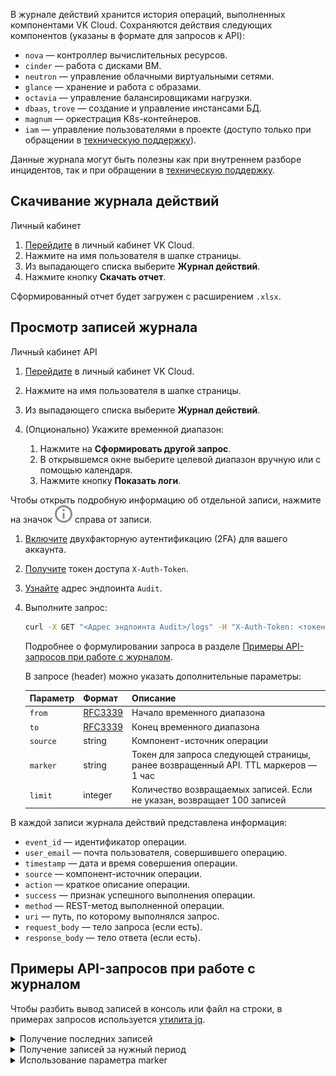 В журнале действий хранится история операций, выполненных компонентами VK Cloud. Сохраняются действия следующих компонентов (указаны в формате для запросов к API):

- `nova` — контроллер вычислительных ресурсов.
- `cinder` — работа с дисками ВМ.
- `neutron` — управление облачными виртуальными сетями.
- `glance` — хранение и работа с образами.
- `octavia` — управление балансировщиками нагрузки.
- `dbaas`, `trove` — создание и управление инстансами БД.
- `magnum` — оркестрация K8s-контейнеров.
- `iam` — управление пользователями в проекте (доступо только при обращении в [техническую поддержку](/ru/contacts/)).

Данные журнала могут быть полезны как при внутреннем разборе инцидентов, так и при обращении в [техническую поддержку](/ru/contacts/).

## Скачивание журнала действий

<tabs>
<tablist>
<tab>Личный кабинет</tab>
</tablist>
<tabpanel>

1. [Перейдите](https://msk.cloud.vk.com/app/) в личный кабинет VK Cloud.
1. Нажмите на имя пользователя в шапке страницы.
1. Из выпадающего списка выберите **Журнал действий**.
1. Нажмите кнопку **Скачать отчет**.

Сформированный отчет будет загружен с расширением `.xlsx`.

</tabpanel>
</tabs>

## Просмотр записей журнала

<tabs>
<tablist>
<tab>Личный кабинет</tab>
<tab>API</tab>
</tablist>
<tabpanel>

1. [Перейдите](https://msk.cloud.vk.com/app/) в личный кабинет VK Cloud.
1. Нажмите на имя пользователя в шапке страницы.
1. Из выпадающего списка выберите **Журнал действий**.
1. (Опционально) Укажите временной диапазон:

   1. Нажмите на **Сформировать другой запрос**.
   1. В открывшемся окне выберите целевой диапазон вручную или с помощью календаря.
   1. Нажмите кнопку **Показать логи**.

Чтобы открыть подробную информацию об отдельной записи, нажмите на значок ![Информация](./assets/info-icon.svg "inline") справа от записи.

</tabpanel>
<tabpanel>

1. [Включите](/ru/base/account/instructions/account-manage/manage-2fa) двухфакторную аутентификацию (2FA) для вашего аккаунта.
1. [Получите](/ru/additionals/cases/case-keystone-token) токен доступа `X-Auth-Token`.
1. [Узнайте](https://msk.cloud.vk.com/app/project/endpoints) адрес эндпоинта `Audit`.
1. Выполните запрос:

   ```bash
   curl -X GET "<Адрес эндпоинта Audit>/logs" -H "X-Auth-Token: <токен>"
   ```

   Подробнее о формулировании запроса в разделе [Примеры API-запросов при работе с журналом](../actionslogs#primery_api_zaprosov_pri_rabote_s_zhurnalom).

   В запросе (header) можно указать дополнительные параметры:

   | Параметр | Формат | Описание |
   | --- | --- | --- |
   | `from`   | [RFC3339](https://www.ietf.org/rfc/rfc3339.txt) | Начало временного диапазона |
   | `to`     | [RFC3339](https://www.ietf.org/rfc/rfc3339.txt) | Конец временного диапазона |
   | `source` | string  | Компонент-источник операции |
   | `marker` | string  | Токен для запроса следующей страницы, ранее возвращенный API. TTL маркеров — 1 час |
   | `limit`  | integer | Количество возвращаемых записей. Если не указан, возвращает 100 записей |

</tabpanel>
</tabs>

В каждой записи журнала действий представлена информация:

- `event_id` — идентификатор операции.
- `user_email` — почта пользователя, совершившего операцию.
- `timestamp` — дата и время совершения операции.
- `source` — компонент-источник операции.
- `action` — краткое описание операции.
- `success` — признак успешного выполнения операции.
- `method` — REST-метод выполненной операции.
- `uri` — путь, по которому выполнялся запрос.
- `request_body` — тело запроса (если есть).
- `response_body` — тело ответа (если есть).

## Примеры API-запросов при работе с журналом

Чтобы разбить вывод записей в консоль или файл на строки, в примерах запросов используется [утилита jq](/ru/manage/tools-for-using-services/rest-api/install-jq).

<details>
    <summary>Получение последних записей</summary>

Чтобы получить последние 2 записи из журнала компонента Magnum, выполните запрос:

```bash
curl -X GET "https://mcs.mail.ru/auditlogs/v1/b5b7ffd4efXXXX/logs?\
source=magnum&\
limit=2&\
from=&\
to=" \
-H "X-Auth-Token: gAAAAABlXDFc8RTqKryFlXXX" \
-H "Content-Type: application/json" | jq
```

Пример ответа:

```json
{
  "logs": [
    {
      "action": "unknown",
      "event_id": "4f6ed6e5-XXXX-dcc2279ba39d",
      "method": "DELETE",
      "request_body": "<BINARY_DATA>",
      "request_id": "req-05134dd5-XXXX-18b29ea5552e",
      "response_body": "<BINARY_DATA>",
      "source": "magnum",
      "success": "yes",
      "timestamp": "2023-11-20T09:15:11Z",
      "uri": "/infra/container/v1/nodegroups/XXXX-4eb4e8ec5de9",
      "user_agent": "Mozilla/5.0 (Windows NT 10.0; Win64; x64; rv:109.0) Gecko/20100101 Firefox/119.0",
      "user_email": "XXXX@vk.team",
      "user_id": "d98c90595998426f9c69746f02aXXXX"
    },
    {
      "action": "unknown",
      "event_id": "00a5def3-XXXX-f0884f24798b",
      "method": "PATCH",
      "request_body": "{\"delta\":-1}",
      "request_id": "req-f697a08b-XXXX-e59c66306dd1",
      "response_body": "{\"uuid\": \"31a092d7-XXXX\"}",
      "source": "magnum",
      "success": "yes",
      "timestamp": "2023-11-20T09:08:18Z",
      "uri": "/infra/container/v1/nodegroups/XXXX-4eb4e8ec5de9/actions/scale",
      "user_agent": "Mozilla/5.0 (Windows NT 10.0; Win64; x64; rv:109.0) Gecko/20100101 Firefox/119.0",
      "user_email": "XXXX@vk.team",
      "user_id": "d98c90595998426f9c69746f02aXXXX"
    }
  ],
  "marker": "eyJ0bSI6MCwib2ZzIjo1LCJzcmMiOiJtYWdudW0iLCJXXXX"
}
```

</details>

<details>
    <summary>Получение записей за нужный период</summary>

Чтобы получить последние 2 записи из журнала компонента Nova за заданный период, выполните запрос:

```bash
curl -X GET "https://mcs.mail.ru/auditlogs/v1/b5b7ffd4efXXXX/logs?\
source=nova&\
limit=2&\
from=2023-10-15T10:00:00.000Z&\
to=2023-11-15T16:43:00.477Z" \
-H "X-Auth-Token: gAAAAABlXEVTelmi_XXXX" \
-H "Content-Type: application/json" | jq
```

Пример ответа:

```json
{
  "logs": [
    {
      "action": "create-vm",
      "event_id": "a2d05902-XXXX-60bce13de1f7",
      "method": "POST",
      "request_body": "{\"server\":{\"name\":\"BY-CentOS_prometheus\",\"key_name\":\"ADH-clusterXXXX\",XXXX}}",
      "request_id": "req-1d76a3f3-XXXX-b695d066e606",
      "response_body": "{\"server\": {\"security_groups\": [{\"name\": \"71d90a92-XXXX\"}, {\"name\": \"XXXX-aecb77b43bec\"}], XXXX}}",
      "source": "nova",
      "success": "yes",
      "timestamp": "2023-11-15T12:16:26Z",
      "uri": "/v2.1/servers",
      "user_agent": "axios/1.4.0",
      "user_email": "XXXX@vk.team",
      "user_id": "5f48556ef89444dbab8fa82669dXXXX"
    },
    {
      "action": "vm-action",
      "event_id": "fc98d3d7-XXXX-c2c5fd8fe619",
      "method": "POST",
      "request_body": "{\"addFloatingIp\":{\"address\":\"XXXX\"}}",
      "request_id": "req-f358678d-XXXX-311861a4ff77",
      "response_body": "",
      "source": "nova",
      "success": "yes",
      "timestamp": "2023-11-15T09:43:41Z",
      "uri": "/v2.1/servers/c6be363f-f56c-XXXX/action",
      "user_agent": "HashiCorp Terraform/1.4.0-dev XXXX gophercloud/2.0.0",
      "user_id": "649a35d97fc64452b019a0809dXXXX"
    }
  ],
  "marker": "eyJ0bSI6MTY5NzM2NDAwMCwib2ZzIjo1LCJXXXX"
} 
```

</details>

<details>
    <summary>Использование параметра marker</summary>

С помощью параметра `marker` большой по объему запрос записей журнала можно разбить на несколько частичных запросов. Записи в журнале расположены в обратном порядке по времени: самые последние — в начале журнала. Поэтому первый частичный запрос вернет пачку самых свежих записей, следующий — пачку более ранних записей и т.д.

Чтобы вывести все записи журнала компонента Nova за заданный период в файлы порциями по 10 записей в файле:

1. Запросите вывод в файл `nova_part1.log` 10 последних записей журнала за нужный период:

   ```bash
   curl -X GET "https://mcs.mail.ru/auditlogs/v1/b5b7ffd4efXXXX/logs?\
   source=nova&\
   limit=10&\
   from=2023-10-15T10:00:00.000Z&\
   to=2023-11-15T16:43:00.477Z" \
   -H "X-Auth-Token: gAAAAABlXDFc8RTqKryFlXXXX" \
   -H "Content-Type: application/json" | jq > nova_part1.log
   ```

2. Получите значение параметра `marker` из файла `nova_part1.log`:

   ```bash
   cat nova_part1.log | grep marker
   ```

   Пример ответа:

   ```json
   "marker": "eyJ0bSI6MTY5NzM2NDAwMCwib2ZzIjoxMCwidG8iOjE3MDAwNjY1ODAsXXXX"
   ```

3. Запросите вывод в файл `nova_part2.log` 10 более ранних по времени записей журнала, используя значение параметра `marker`:

   ```bash
   curl -X GET "https://mcs.mail.ru/auditlogs/v1/b5b7ffd4efXXXX/logs?\
   source=nova&\
   marker=eyJ0bSI6MTY5NzM2NDAwMCwib2ZzIjoxMCwidG8iOjE3MDAwNjY1ODAsXXXX&\
   limit=10&\
   from=2023-10-15T10:00:00.000Z&\
   to=2023-11-15T16:43:00.477Z" \
   -H "X-Auth-Token: gAAAAABlXDFc8RTqKryFlXXXX" \
   -H "Content-Type: application/json" | jq > nova_part2.log
   ```

4. Повторяйте предыдущий запрос, меняя в нем только имя файла (например: `nova_part3.log`, `nova_part4.log`, …), пока не получите все записи журнала за нужный период.

</details>
